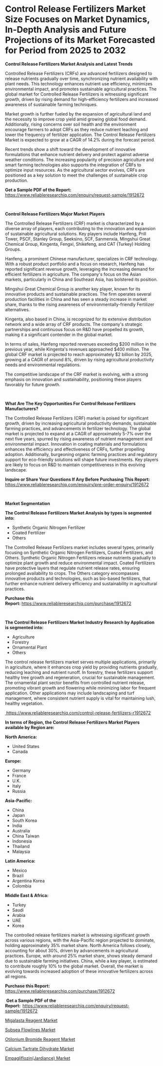 <p><h1>Control Release Fertilizers Market Size Focuses on Market Dynamics, In-Depth Analysis and Future Projections of its Market Forecasted for Period from 2025 to 2032</h1></p><p><strong>Control Release Fertilizers Market Analysis and Latest Trends</strong></p>
<p><p>Controlled Release Fertilizers (CRFs) are advanced fertilizers designed to release nutrients gradually over time, synchronizing nutrient availability with plant needs. This technology enhances nutrient use efficiency, minimizes environmental impact, and promotes sustainable agricultural practices. The global market for Controlled Release Fertilizers is witnessing significant growth, driven by rising demand for high-efficiency fertilizers and increased awareness of sustainable farming techniques.</p><p>Market growth is further fueled by the expansion of agricultural land and the necessity to improve crop yield amid growing global food demand. Additionally, rising concerns over soil health and the environment encourage farmers to adopt CRFs as they reduce nutrient leaching and lower the frequency of fertilizer application. The Control Release Fertilizers Market is expected to grow at a CAGR of 14.2% during the forecast period. </p><p>Recent trends show a shift toward the development of innovative formulations that enhance nutrient delivery and protect against adverse weather conditions. The increasing popularity of precision agriculture and smart farming technologies also supports the integration of CRFs to optimize input resources. As the agricultural sector evolves, CRFs are positioned as a key solution to meet the challenges of sustainable crop production.</p></p>
<p><strong>Get a Sample PDF of the Report:&nbsp;</strong> <a href="https://www.reliableresearchiq.com/enquiry/request-sample/1912672?utm_campaign=2196&utm_medium=2&utm_source=Github&utm_content=ia&utm_term=31012025&utm_id=control-release-fertilizers">https://www.reliableresearchiq.com/enquiry/request-sample/1912672</a></p>
<p>&nbsp;</p>
<p><strong>Control Release Fertilizers Major Market Players</strong></p>
<p><p>The Controlled Release Fertilizers (CRF) market is characterized by a diverse array of players, each contributing to the innovation and expansion of sustainable agricultural solutions. Key players include Hanfeng, Prill Tower, PSCF, Stanley Group, Seeksino, SCF, Sanmenxia, Mingshui Great Chemical Group, Kingenta, Fengxi, Shikefeng, and CAT (Turkey) Holding Groups.</p><p>Hanfeng, a prominent Chinese manufacturer, specializes in CRF technology. With a robust product portfolio and a focus on research, Hanfeng has reported significant revenue growth, leveraging the increasing demand for efficient fertilizers in agriculture. The company's focus on the Asian markets, particularly in China and Southeast Asia, has bolstered its position.</p><p>Mingshui Great Chemical Group is another key player, known for its innovative products and sustainable practices. The firm operates several production facilities in China and has seen a steady increase in market share, thanks to the rising awareness of environmentally-friendly Fertilizer alternatives.</p><p>Kingenta, also based in China, is recognized for its extensive distribution network and a wide array of CRF products. The company's strategic partnerships and continuous focus on R&D have propelled its growth, making it a significant contender in the global market.</p><p>In terms of sales, Hanfeng reported revenues exceeding $200 million in the previous year, while Kingenta's revenues approached $400 million. The global CRF market is projected to reach approximately $2 billion by 2025, growing at a CAGR of around 8%, driven by rising agricultural productivity needs and environmental regulations.</p><p>The competitive landscape of the CRF market is evolving, with a strong emphasis on innovation and sustainability, positioning these players favorably for future growth.</p></p>
<p>&nbsp;</p>
<p><strong>What Are The Key Opportunities For Control Release Fertilizers Manufacturers?</strong></p>
<p><p>The Controlled Release Fertilizers (CRF) market is poised for significant growth, driven by increasing agricultural productivity demands, sustainable farming practices, and advancements in fertilizer technology. The global market is projected to expand at a CAGR of approximately 5-7% over the next five years, spurred by rising awareness of nutrient management and environmental impact. Innovation in coating materials and formulations enhances the efficiency and effectiveness of CRFs, further propelling adoption. Additionally, burgeoning organic farming practices and regulatory support for eco-friendly solutions will shape future investments. Key players are likely to focus on R&D to maintain competitiveness in this evolving landscape.</p></p>
<p><strong>Inquire or Share Your Questions If Any Before Purchasing This Report:</strong> <a href="https://www.reliableresearchiq.com/enquiry/pre-order-enquiry/1912672?utm_campaign=2196&utm_medium=2&utm_source=Github&utm_content=ia&utm_term=31012025&utm_id=control-release-fertilizers">https://www.reliableresearchiq.com/enquiry/pre-order-enquiry/1912672</a></p>
<p>&nbsp;</p>
<p><strong>Market Segmentation</strong></p>
<p><strong>The Control Release Fertilizers Market Analysis by types is segmented into:</strong></p>
<p><ul><li>Synthetic Organic Nitrogen Fertilizer</li><li>Coated Fertilizer</li><li>Others</li></ul></p>
<p><p>The Controlled Release Fertilizers market includes several types, primarily focusing on Synthetic Organic Nitrogen Fertilizers, Coated Fertilizers, and Others. Synthetic Organic Nitrogen Fertilizers release nutrients gradually to optimize plant growth and reduce environmental impact. Coated Fertilizers have protective layers that regulate nutrient release rates, ensuring prolonged availability to crops. The Others category encompasses innovative products and technologies, such as bio-based fertilizers, that further enhance nutrient delivery efficiency and sustainability in agricultural practices.</p></p>
<p><strong>Purchase this Report:&nbsp;</strong><a href="https://www.reliableresearchiq.com/purchase/1912672?utm_campaign=2196&utm_medium=2&utm_source=Github&utm_content=ia&utm_term=31012025&utm_id=control-release-fertilizers">https://www.reliableresearchiq.com/purchase/1912672</a></p>
<p>&nbsp;</p>
<p><strong>The Control Release Fertilizers Market Industry Research by Application is segmented into:</strong></p>
<p><ul><li>Agriculture</li><li>Forestry</li><li>Ornamental Plant</li><li>Others</li></ul></p>
<p><p>The control release fertilizers market serves multiple applications, primarily in agriculture, where it enhances crop yield by providing nutrients gradually, reducing leaching and nutrient runoff. In forestry, these fertilizers support healthy tree growth and regeneration, crucial for sustainable management. The ornamental plant sector benefits from controlled nutrient release, promoting vibrant growth and flowering while minimizing labor for frequent application. Other applications may include landscaping and turf management, where consistent nutrient supply is vital for maintaining lush, healthy vegetation.</p></p>
<p><a href="https://www.reliableresearchiq.com/control-release-fertilizers-r1912672?utm_campaign=2196&utm_medium=2&utm_source=Github&utm_content=ia&utm_term=31012025&utm_id=control-release-fertilizers">&nbsp;https://www.reliableresearchiq.com/control-release-fertilizers-r1912672</a></p>
<p><strong>In terms of Region, the Control Release Fertilizers Market Players available by Region are:</strong></p>
<p>
    <p> <strong> North America: </strong>
        <ul>
            <li>United States</li>
            <li>Canada</li>
        </ul>
        </p> 
    <p> <strong> Europe: </strong>
        <ul>
            <li>Germany</li>
            <li>France</li>
            <li>U.K.</li>
            <li>Italy</li>
            <li>Russia</li>
        </ul>
        </p> 
    <p> <strong> Asia-Pacific: </strong>
        <ul>
            <li>China</li>
            <li>Japan</li>
            <li>South Korea</li>
            <li>India</li>
            <li>Australia</li>
            <li>China Taiwan</li>
            <li>Indonesia</li>
            <li>Thailand</li>
            <li>Malaysia</li>
        </ul>
        </p> 
    <p> <strong> Latin America: </strong>
        <ul>
            <li>Mexico</li>
            <li>Brazil</li>
            <li>Argentina Korea</li>
            <li>Colombia</li>
        </ul>
        </p> 
    <p> <strong> Middle East & Africa: </strong>
        <ul>
            <li>Turkey</li>
            <li>Saudi</li>
            <li>Arabia</li>
            <li>UAE</li>
            <li>Korea</li>
        </ul>
    </p>
    </p>
<p><p>The controlled release fertilizers market is witnessing significant growth across various regions, with the Asia-Pacific region projected to dominate, holding approximately 35% market share. North America follows closely, accounting for about 30%, driven by advancements in agricultural practices. Europe, with around 25% market share, shows steady demand due to sustainable farming initiatives. China, while a key player, is estimated to contribute roughly 10% to the global market. Overall, the market is evolving towards increased adoption of these innovative fertilizers across all regions.</p></p>
<p><strong>Purchase this Report: </strong><a href="https://www.reliableresearchiq.com/purchase/1912672?utm_campaign=2196&utm_medium=2&utm_source=Github&utm_content=ia&utm_term=31012025&utm_id=control-release-fertilizers">https://www.reliableresearchiq.com/purchase/1912672</a></p>
<p>&nbsp;<strong>Get a Sample PDF of the Report:&nbsp;&nbsp;</strong><a href="https://www.reliableresearchiq.com/enquiry/request-sample/1912672?utm_campaign=2196&utm_medium=2&utm_source=Github&utm_content=ia&utm_term=31012025&utm_id=control-release-fertilizers">https://www.reliableresearchiq.com/enquiry/request-sample/1912672</a></p>
<p><strong></strong></p>
<p><p><a href="https://www.linkedin.com/pulse/future-trends-migalasta-reagent-market-2025-2032-size-xsuef?utm_campaign=2196&utm_medium=2&utm_source=Github&utm_content=ia&utm_term=31012025&utm_id=control-release-fertilizers">Migalasta Reagent Market</a></p><p><a href="https://github.com/rosamariarocque98/Market-Research-Report-List-1/blob/main/subsea-flowlines-market.md?utm_campaign=2196&utm_medium=2&utm_source=Github&utm_content=ia&utm_term=31012025&utm_id=control-release-fertilizers">Subsea Flowlines Market</a></p><p><a href="https://www.linkedin.com/pulse/data-global-otilonium-bromide-reagent-markets-share-size-growth-wdadf?utm_campaign=2196&utm_medium=2&utm_source=Github&utm_content=ia&utm_term=31012025&utm_id=control-release-fertilizers">Otilonium Bromide Reagent Market</a></p><p><a href="https://www.linkedin.com/pulse/calcium-tartrate-dihydrate-market-study-forecasted-cagr-cjeef?utm_campaign=2196&utm_medium=2&utm_source=Github&utm_content=ia&utm_term=31012025&utm_id=control-release-fertilizers">Calcium Tartrate Dihydrate Market</a></p><p><a href="https://www.linkedin.com/pulse/sustaining-industry-growth-study-empagliflozinjardiance-market-f1svf?utm_campaign=2196&utm_medium=2&utm_source=Github&utm_content=ia&utm_term=31012025&utm_id=control-release-fertilizers">Empagliflozin(Jardiance) Market</a></p></p>